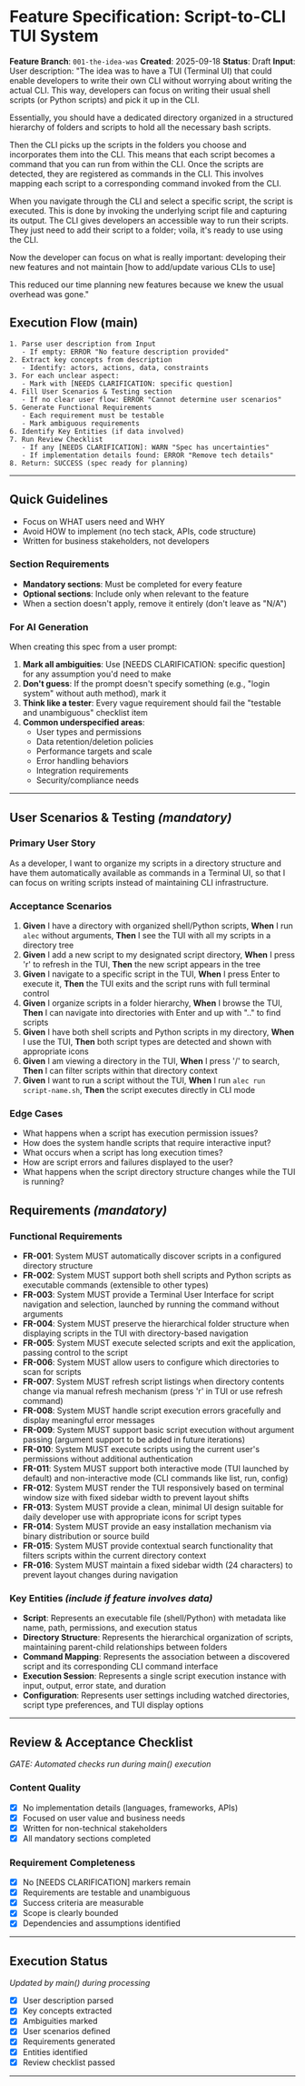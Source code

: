 # Feature Specification: Script-to-CLI TUI System

**Feature Branch**: `001-the-idea-was`
**Created**: 2025-09-18
**Status**: Draft
**Input**: User description: "The idea was to have a TUI (Terminal UI) that could enable developers to write their own CLI without worrying about writing the actual CLI. This way, developers can focus on writing their usual shell scripts (or Python scripts) and pick it up in the CLI.

Essentially, you should have a dedicated directory organized in a structured hierarchy of folders and scripts to hold all the necessary bash scripts.

Then the CLI picks up the scripts in the folders you choose and incorporates them into the CLI. This means that each script becomes a command that you can run from within the CLI. Once the scripts are detected, they are registered as commands in the CLI. This involves mapping each script to a corresponding command invoked from the CLI.

When you navigate through the CLI and select a specific script, the script is executed. This is done by invoking the underlying script file and capturing its output. The CLI gives developers an accessible way to run their scripts. They just need to add their script to a folder; voila, it's ready to use using the CLI.

Now the developer can focus on what is really important: developing their new features and not maintain [how to add/update various CLIs to use]

This reduced our time planning new features because we knew the usual overhead was gone."

## Execution Flow (main)
```
1. Parse user description from Input
   - If empty: ERROR "No feature description provided"
2. Extract key concepts from description
   - Identify: actors, actions, data, constraints
3. For each unclear aspect:
   - Mark with [NEEDS CLARIFICATION: specific question]
4. Fill User Scenarios & Testing section
   - If no clear user flow: ERROR "Cannot determine user scenarios"
5. Generate Functional Requirements
   - Each requirement must be testable
   - Mark ambiguous requirements
6. Identify Key Entities (if data involved)
7. Run Review Checklist
   - If any [NEEDS CLARIFICATION]: WARN "Spec has uncertainties"
   - If implementation details found: ERROR "Remove tech details"
8. Return: SUCCESS (spec ready for planning)
```

---

## Quick Guidelines
-  Focus on WHAT users need and WHY
-  Avoid HOW to implement (no tech stack, APIs, code structure)
-  Written for business stakeholders, not developers

### Section Requirements
- **Mandatory sections**: Must be completed for every feature
- **Optional sections**: Include only when relevant to the feature
- When a section doesn't apply, remove it entirely (don't leave as "N/A")

### For AI Generation
When creating this spec from a user prompt:
1. **Mark all ambiguities**: Use [NEEDS CLARIFICATION: specific question] for any assumption you'd need to make
2. **Don't guess**: If the prompt doesn't specify something (e.g., "login system" without auth method), mark it
3. **Think like a tester**: Every vague requirement should fail the "testable and unambiguous" checklist item
4. **Common underspecified areas**:
   - User types and permissions
   - Data retention/deletion policies
   - Performance targets and scale
   - Error handling behaviors
   - Integration requirements
   - Security/compliance needs

---

## User Scenarios & Testing *(mandatory)*

### Primary User Story
As a developer, I want to organize my scripts in a directory structure and have them automatically available as commands in a Terminal UI, so that I can focus on writing scripts instead of maintaining CLI infrastructure.

### Acceptance Scenarios
1. **Given** I have a directory with organized shell/Python scripts, **When** I run `alec` without arguments, **Then** I see the TUI with all my scripts in a directory tree
2. **Given** I add a new script to my designated script directory, **When** I press 'r' to refresh in the TUI, **Then** the new script appears in the tree
3. **Given** I navigate to a specific script in the TUI, **When** I press Enter to execute it, **Then** the TUI exits and the script runs with full terminal control
4. **Given** I organize scripts in a folder hierarchy, **When** I browse the TUI, **Then** I can navigate into directories with Enter and up with ".." to find scripts
5. **Given** I have both shell scripts and Python scripts in my directory, **When** I use the TUI, **Then** both script types are detected and shown with appropriate icons
6. **Given** I am viewing a directory in the TUI, **When** I press '/' to search, **Then** I can filter scripts within that directory context
7. **Given** I want to run a script without the TUI, **When** I run `alec run script-name.sh`, **Then** the script executes directly in CLI mode

### Edge Cases
- What happens when a script has execution permission issues?
- How does the system handle scripts that require interactive input?
- What occurs when a script has long execution times?
- How are script errors and failures displayed to the user?
- What happens when the script directory structure changes while the TUI is running?

## Requirements *(mandatory)*

### Functional Requirements
- **FR-001**: System MUST automatically discover scripts in a configured directory structure
- **FR-002**: System MUST support both shell scripts and Python scripts as executable commands (extensible to other types)
- **FR-003**: System MUST provide a Terminal User Interface for script navigation and selection, launched by running the command without arguments
- **FR-004**: System MUST preserve the hierarchical folder structure when displaying scripts in the TUI with directory-based navigation
- **FR-005**: System MUST execute selected scripts and exit the application, passing control to the script
- **FR-006**: System MUST allow users to configure which directories to scan for scripts
- **FR-007**: System MUST refresh script listings when directory contents change via manual refresh mechanism (press 'r' in TUI or use refresh command)
- **FR-008**: System MUST handle script execution errors gracefully and display meaningful error messages
- **FR-009**: System MUST support basic script execution without argument passing (argument support to be added in future iterations)
- **FR-010**: System MUST execute scripts using the current user's permissions without additional authentication
- **FR-011**: System MUST support both interactive mode (TUI launched by default) and non-interactive mode (CLI commands like list, run, config)
- **FR-012**: System MUST render the TUI responsively based on terminal window size with fixed sidebar width to prevent layout shifts
- **FR-013**: System MUST provide a clean, minimal UI design suitable for daily developer use with appropriate icons for script types
- **FR-014**: System MUST provide an easy installation mechanism via binary distribution or source build
- **FR-015**: System MUST provide contextual search functionality that filters scripts within the current directory context
- **FR-016**: System MUST maintain a fixed sidebar width (24 characters) to prevent layout changes during navigation

### Key Entities *(include if feature involves data)*
- **Script**: Represents an executable file (shell/Python) with metadata like name, path, permissions, and execution status
- **Directory Structure**: Represents the hierarchical organization of scripts, maintaining parent-child relationships between folders
- **Command Mapping**: Represents the association between a discovered script and its corresponding CLI command interface
- **Execution Session**: Represents a single script execution instance with input, output, error state, and duration
- **Configuration**: Represents user settings including watched directories, script type preferences, and TUI display options

---

## Review & Acceptance Checklist
*GATE: Automated checks run during main() execution*

### Content Quality
- [x] No implementation details (languages, frameworks, APIs)
- [x] Focused on user value and business needs
- [x] Written for non-technical stakeholders
- [x] All mandatory sections completed

### Requirement Completeness
- [x] No [NEEDS CLARIFICATION] markers remain
- [x] Requirements are testable and unambiguous
- [x] Success criteria are measurable
- [x] Scope is clearly bounded
- [x] Dependencies and assumptions identified

---

## Execution Status
*Updated by main() during processing*

- [x] User description parsed
- [x] Key concepts extracted
- [x] Ambiguities marked
- [x] User scenarios defined
- [x] Requirements generated
- [x] Entities identified
- [x] Review checklist passed

---